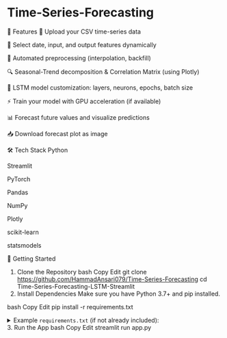 # Time-Series-Forecasting
🔧 Features
📁 Upload your CSV time-series data

📆 Select date, input, and output features dynamically

🧹 Automated preprocessing (interpolation, backfill)

🔍 Seasonal-Trend decomposition & Correlation Matrix (using Plotly)

🧠 LSTM model customization: layers, neurons, epochs, batch size

⚡ Train your model with GPU acceleration (if available)

📊 Forecast future values and visualize predictions

📥 Download forecast plot as image

🛠 Tech Stack
Python

Streamlit

PyTorch

Pandas

NumPy

Plotly

scikit-learn

statsmodels

🚀 Getting Started
1. Clone the Repository
bash
Copy
Edit
git clone https://github.com/HammadAnsari079/Time-Series-Forecasting
cd Time-Series-Forecasting-LSTM-Streamlit
2. Install Dependencies
Make sure you have Python 3.7+ and pip installed.

bash
Copy
Edit
pip install -r requirements.txt
<details> <summary>Example <code>requirements.txt</code> (if not already included):</summary>
txt
Copy
Edit
streamlit
pandas
torch
numpy
scikit-learn
plotly
statsmodels
kaleido
</details>
3. Run the App
bash
Copy
Edit
streamlit run app.py
